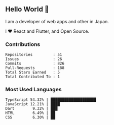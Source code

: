 ## Hello World 👋

I am a developer of web apps and other in Japan.

I ❤️ React and Flutter, and Open Source.

### Contributions

<!-- contributions start -->

    Repositories         : 51
    Issues               : 26
    Commits              : 826
    Pull-Requests        : 188
    Total Stars Earned   : 5
    Total Contributed To : 1

<!-- contributions end -->

### Most Used Languages

<!-- most-used-languages start -->

    TypeScript 54.32% | ████████████████████
    JavaScript 12.21% | ████
    Dart        9.32% | ███
    HTML        6.49% | ██
    CSS         6.30% | ██

<!-- most-used-languages end -->
